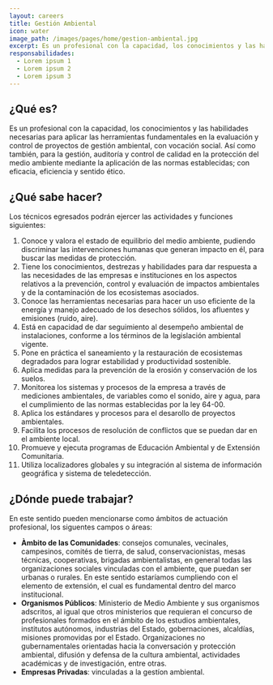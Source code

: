 ```yaml
---
layout: careers
title: Gestión Ambiental
icon: water
image_path: /images/pages/home/gestion-ambiental.jpg
excerpt: Es un profesional con la capacidad, los conocimientos y las habilidades necesarias para aplicar las herramientas fundamentales en la evaluación y control de proyectos de gestión ambiental, con vocación social.
responsabilidades:
  - Lorem ipsum 1
  - Lorem ipsum 2
  - Lorem ipsum 3
---
```


## ¿Qué es?
Es un profesional con la capacidad, los conocimientos y las habilidades necesarias para aplicar las herramientas fundamentales en la evaluación y control de proyectos de gestión ambiental, con vocación social. Así como también, para la gestión, auditoría y control de calidad en la protección del medio ambiente mediante la aplicación de las normas establecidas; con eficacia, eficiencia y sentido ético.

## ¿Qué sabe hacer?
Los técnicos egresados podrán ejercer las actividades y funciones siguientes:

1. Conoce y valora el estado de equilibrio del medio ambiente, pudiendo discriminar las intervenciones humanas que generan impacto en él, para buscar las medidas de protección.
2. Tiene los conocimientos, destrezas y habilidades para dar respuesta a las necesidades de las empresas e instituciones en los aspectos relativos a la prevención, control y evaluación de impactos ambientales y de la contaminación de los ecosistemas asociados.
3. Conoce las herramientas necesarias para hacer un uso eficiente de la energía y manejo adecuado de los desechos sólidos, los afluentes y emisiones (ruido, aire).
4. Está en capacidad de dar seguimiento al desempeño ambiental de instalaciones, conforme a los términos de la legislación ambiental vigente.
5. Pone en práctica el saneamiento y la restauración de ecosistemas degradados para lograr estabilidad y productividad sostenible.
6. Aplica medidas para la prevención de la erosión y conservación de los suelos.
7. Monitorea los sistemas y procesos de la empresa a través de mediciones ambientales, de variables como el sonido, aire y agua, para el cumplimiento de las normas establecidas por la ley 64-00.
8. Aplica los estándares y procesos para el desarollo de proyectos ambientales.
9. Facilita los procesos de resolución de conflictos que se puedan dar en el ambiente local.
10. Promueve y ejecuta programas de Educación Ambiental y de Extensión Comunitaria.
11. Utiliza localizadores globales y su integración al sistema de información geográfica y sistema de teledetección.

## ¿Dónde puede trabajar?

En este sentido pueden mencionarse como ámbitos de actuación profesional, los siguentes campos o áreas:

* **Àmbito de las Comunidades**: consejos comunales, vecinales, campesinos, comités de tierra, de salud, conservacionistas, mesas técnicas, cooperativas, brigadas ambientalistas, en general todas las organizaciones sociales vinculadas con el ambiente, que puedan ser urbanas o rurales. En este sentido estaríamos cumpliendo con el elemento de extensión, el cual es fundamental dentro del marco institucional.
* **Organismos Públicos**: Ministerio de Medio Ambiente y sus organismos adscritos, al igual que otros ministerios que requieran el concurso de profesionales formados en el ámbito de los estudios ambientales, institutos autónomos, industrias del Estado, gobernaciones, alcaldías, misiones promovidas por el Estado. Organizaciones no gubernamentales orientadas hacia la conversación y protección ambiental, difusión y defensa de la cultura ambiental, actividades académicas y de investigación, entre otras.
* **Empresas Privadas**: vinculadas a la gestíon ambiental.